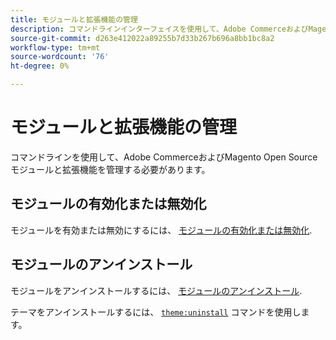 ```yaml
---
title: モジュールと拡張機能の管理
description: コマンドラインインターフェイスを使用して、Adobe CommerceおよびMagento Open Sourceモジュールと拡張機能を有効、無効、アンインストールします。
source-git-commit: d263e412022a89255b7d33b267b696a8bb1bc8a2
workflow-type: tm+mt
source-wordcount: '76'
ht-degree: 0%

---
```



# モジュールと拡張機能の管理

コマンドラインを使用して、Adobe CommerceおよびMagento Open Sourceモジュールと拡張機能を管理する必要があります。

## モジュールの有効化または無効化

モジュールを有効または無効にするには、 [モジュールの有効化または無効化](../../installation/tutorials/manage-modules.md).

## モジュールのアンインストール

モジュールをアンインストールするには、 [モジュールのアンインストール](../../installation/tutorials/uninstall-modules.md).

テーマをアンインストールするには、 [`theme:uninstall`](../../installation/tutorials/themes.md) コマンドを使用します。

